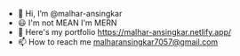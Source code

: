 - 👋 Hi, I’m @malhar-ansingkar
- 😃 I'm not MEAN I'm MERN
- 🤞 Here's my portfolio https://malhar-ansingkar.netlify.app/
- 📫 How to reach me malharansingkar7057@gmail.com

<!---
malhar-ansingkar/malhar-ansingkar is a ✨ special ✨ repository because its `README.md` (this file) appears on your GitHub profile.
You can click the Preview link to take a look at your changes.
--->
